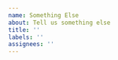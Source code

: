 ```yaml
---
name: Something Else
about: Tell us something else
title: ''
labels: ''
assignees: ''
---
```


<!-- 
DO NOT CREATE A TOKEN LISTING REQUEST IN THIS REPOSITORY.
YOUR ISSUE WILL BE DELETED. 
-->



